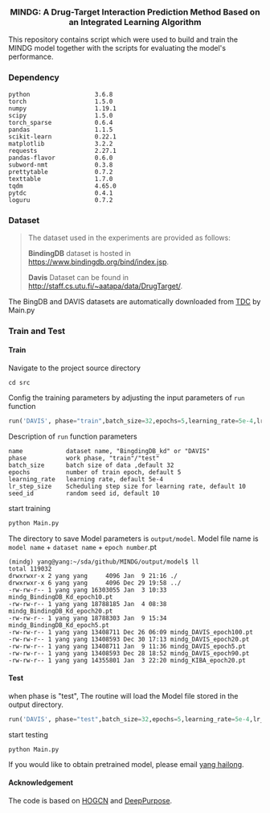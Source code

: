 <h3 align="center">
<p> MINDG: A Drug-Target Interaction Prediction Method Based on an Integrated Learning Algorithm </h3>

This repository contains script which were used to build and train the MINDG model together with the scripts for evaluating the model's performance.
### Dependency

```
python                  3.6.8
torch                   1.5.0
numpy                   1.19.1
scipy                   1.5.0
torch_sparse            0.6.4
pandas                  1.1.5
scikit-learn            0.22.1
matplotlib              3.2.2
requests                2.27.1
pandas-flavor           0.6.0
subword-nmt             0.3.8
prettytable             0.7.2
texttable               1.7.0
tqdm                    4.65.0
pytdc                   0.4.1
loguru                  0.7.2
```

### Dataset

> The dataset used in the experiments are provided as follows:
>
> **BindingDB** dataset is hosted in https://www.bindingdb.org/bind/index.jsp.
>
> **Davis** Dataset can be found in http://staff.cs.utu.fi/~aatapa/data/DrugTarget/.

The BingDB and DAVIS datasets are automatically downloaded from [TDC](https://tdcommons.ai/multi_pred_tasks/dti/) by Main.py


### Train and Test
#### Train
Navigate to the project source directory
```shell
cd src
```
Config the training parameters by adjusting the input parameters of `run` function
```python
run('DAVIS', phase="train",batch_size=32,epochs=5,learning_rate=5e-4,lr_step_size=10,seed_id=10,device=torch.device('cpu'))
```
Description of `run` function parameters
```
name            dataset name, "BingdingDB_kd" or "DAVIS"
phase           work phase, "train"/"test"
batch_size      batch size of data ,default 32
epochs          number of train epoch, default 5
learning_rate   learning rate, default 5e-4
lr_step_size    Scheduling step size for learning rate, default 10
seed_id         random seed id, default 10
```
start training
```python
python Main.py
```
The directory to save Model parameters is `output/model`.
Model file name is `model name` + `dataset name` + `epoch number`.pt
```shell
(mindg) yang@yang:~/sda/github/MINDG/output/model$ ll
total 119032
drwxrwxr-x 2 yang yang     4096 Jan  9 21:16 ./
drwxrwxr-x 6 yang yang     4096 Dec 29 19:58 ../
-rw-rw-r-- 1 yang yang 16303055 Jan  3 10:33 mindg_BindingDB_Kd_epoch10.pt
-rw-rw-r-- 1 yang yang 18788185 Jan  4 08:38 mindg_BindingDB_Kd_epoch20.pt
-rw-rw-r-- 1 yang yang 18788303 Jan  9 15:34 mindg_BindingDB_Kd_epoch5.pt
-rw-rw-r-- 1 yang yang 13408711 Dec 26 06:09 mindg_DAVIS_epoch100.pt
-rw-rw-r-- 1 yang yang 13408593 Dec 30 17:13 mindg_DAVIS_epoch20.pt
-rw-rw-r-- 1 yang yang 13408711 Jan  9 11:36 mindg_DAVIS_epoch5.pt
-rw-rw-r-- 1 yang yang 13408593 Dec 28 18:52 mindg_DAVIS_epoch90.pt
-rw-rw-r-- 1 yang yang 14355801 Jan  3 22:20 mindg_KIBA_epoch20.pt
```
#### Test
when phase is "test", The routine will load the Model file stored in the output directory.
```python
run('DAVIS', phase="test",batch_size=32,epochs=5,learning_rate=5e-4,lr_step_size=10,seed_id=10,device=torch.device('cpu'))
```
start testing
```shell
python Main.py
```
If you would like to obtain pretrained model, please email [yang hailong](mailto:yanghailong@stu.jiangnan.edu.cn).

#### Acknowledgement

The code is based on [HOGCN](https://github.com/kckishan/HOGCN-LP) and [DeepPurpose](https://github.com/kexinhuang12345/DeepPurpose).
